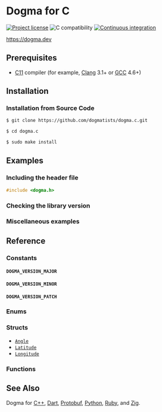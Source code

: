 # Dogma for C

[![Project license](https://img.shields.io/badge/license-Public%20Domain-blue.svg)](https://unlicense.org)
![C compatibility](https://img.shields.io/badge/c-C11%20%7C%20C18%20%7C%20C2x-blue)
[![Continuous integration](https://github.com/dogmatists/dogma.c/workflows/Continuous%20integration/badge.svg)](https://github.com/dogmatists/dogma.c/actions?query=workflow%3A%22Continuous+integration%22)

<https://dogma.dev>

## Prerequisites

- [C11][] compiler (for example, [Clang][] 3.1+ or [GCC][] 4.6+)

[C11]:   https://en.wikipedia.org/wiki/C11_(C_standard_revision)
[Clang]: https://clang.llvm.org
[GCC]:   https://gcc.gnu.org

## Installation

### Installation from Source Code

```bash
$ git clone https://github.com/dogmatists/dogma.c.git

$ cd dogma.c

$ sudo make install
```

## Examples

### Including the header file

```c
#include <dogma.h>
```

### Checking the library version

### Miscellaneous examples

## Reference

### Constants

#### `DOGMA_VERSION_MAJOR`

#### `DOGMA_VERSION_MINOR`

#### `DOGMA_VERSION_PATCH`

### Enums

### Structs

- [`Angle`](https://dogma.dev/Angle)
- [`Latitude`](https://dogma.dev/Latitude)
- [`Longitude`](https://dogma.dev/Longitude)

### Functions

## See Also

Dogma for [C++][], [Dart][], [Protobuf][], [Python][], [Ruby][], and [Zig][].

[C]:        https://github.com/dogmatists/dogma.c
[C++]:      https://github.com/dogmatists/dogma.cpp
[Dart]:     https://github.com/dogmatists/dogma.dart
[Protobuf]: https://github.com/dogmatists/dogma.pb
[Python]:   https://github.com/dogmatists/dogma.py
[Ruby]:     https://github.com/dogmatists/dogma.rb
[Zig]:      https://github.com/dogmatists/dogma.zig
